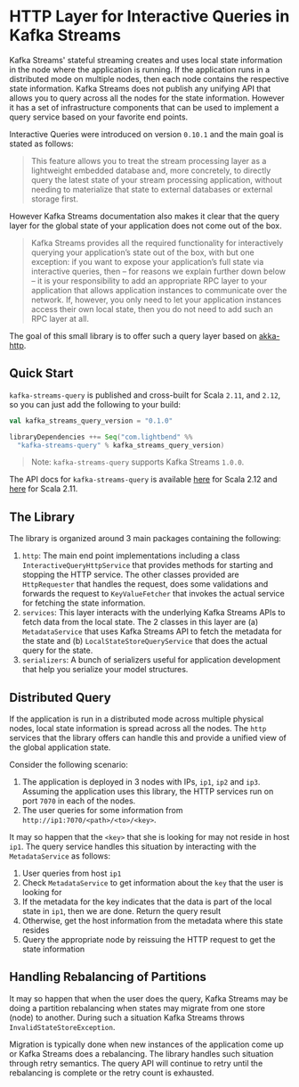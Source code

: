 # HTTP Layer for Interactive Queries in Kafka Streams

Kafka Streams' stateful streaming creates and uses local state information in the node where the application is running. If the application runs in a distributed mode on multiple nodes, then each node contains the respective state information. Kafka Streams does not publish any unifying API that allows you to query across all the nodes for the state information. However it has a set of infrastructure components that can be used to implement a query service based on your favorite end points.

Interactive Queries were introduced on version `0.10.1` and the main goal is stated as follows:

> This feature allows you to treat the stream processing layer as a lightweight embedded database and, more concretely, to directly query the latest state of your stream processing application, without needing to materialize that state to external databases or external storage first.

However Kafka Streams documentation also makes it clear that the query layer for the global state of your application does not come out of the box.

> Kafka Streams provides all the required functionality for interactively querying your application’s state out of the box, with but one exception: if you want to expose your application’s full state via interactive queries, then – for reasons we explain further down below – it is your responsibility to add an appropriate RPC layer to your application that allows application instances to communicate over the network. If, however, you only need to let your application instances access their own local state, then you do not need to add such an RPC layer at all.

The goal of this small library is to offer such a query layer based on [akka-http](https://doc.akka.io/docs/akka-http/current/scala/http/).

## Quick Start

`kafka-streams-query` is published and cross-built for Scala `2.11`, and `2.12`, so you can just add the following to your build:

```scala
val kafka_streams_query_version = "0.1.0"

libraryDependencies ++= Seq("com.lightbend" %%
  "kafka-streams-query" % kafka_streams_query_version)
```

> Note: `kafka-streams-query` supports Kafka Streams `1.0.0`.

The API docs for `kafka-streams-query` is available [here](https://developer.lightbend.com/docs/api/kafka-streams-query/2.12) for Scala 2.12 and [here](https://developer.lightbend.com/docs/api/kafka-streams-query/2.11) for Scala 2.11.

## The Library

The library is organized around 3 main packages containing the following:

1. `http`: The main end point implementations including a class `InteractiveQueryHttpService` that provides methods for starting and stopping the HTTP service. The other classes provided are `HttpRequester` that handles the request, does some validations and forwards the request to `KeyValueFetcher` that invokes the actual service for fetching the state information.
2. `services`: This layer interacts with the underlying Kafka Streams APIs to fetch data from the local state. The 2 classes in this layer are (a) `MetadataService` that uses Kafka Streams API to fetch the metadata for the state and (b) `LocalStateStoreQueryService` that does the actual query for the state.
3. `serializers`: A bunch of serializers useful for application development that help you serialize your model structures.

## Distributed Query

If the application is run in a distributed mode across multiple physical nodes, local state information is spread across all the nodes. The `http` services that the library offers can handle this and provide a unified view of the global application state.

Consider the following scenario:

1. The application is deployed in 3 nodes with IPs, `ip1`, `ip2` and `ip3`. Assuming the application uses this library, the HTTP services run on port `7070` in each of the nodes.
2. The user queries for some information from `http://ip1:7070/<path>/<to>/<key>`.

It may so happen that the `<key>` that she is looking for may not reside in host `ip1`. The query service handles this situation by interacting with the `MetadataService` as follows:

1. User queries from host `ip1`
2. Check `MetadataService` to get information about the `key` that the user is looking for
3. If the metadata for the key indicates that the data is part of the local state in `ip1`, then we are done. Return the query result
4. Otherwise, get the host information from the metadata where this state resides
5. Query the appropriate node by reissuing the HTTP request to get the state information

## Handling Rebalancing of Partitions

It may so happen that when the user does the query, Kafka Streams may be doing a partition rebalancing when states may migrate from one store (node) to another. During such a situation Kafka Streams throws `InvalidStateStoreException`.

Migration is typically done when new instances of the application come up or Kafka Streams does a rebalancing. The library handles such situation through retry semantics. The query API will continue to retry until the rebalancing is complete or the retry count is exhausted.
